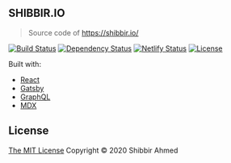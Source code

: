 ## SHIBBIR.IO

> Source code of https://shibbir.io/

[![Build Status](https://travis-ci.com/shibbir/shibbir.io.svg?branch=master)](https://travis-ci.com/shibbir/shibbir.io)
[![Dependency Status](https://david-dm.org/shibbir/shibbir.io.svg)](https://david-dm.org/shibbir/shibbir.io)
[![Netlify Status](https://api.netlify.com/api/v1/badges/c3d898a4-4b99-4678-85c8-4e8eaf0dec66/deploy-status)](https://app.netlify.com/sites/shibbir/deploys)
[![License](https://img.shields.io/badge/license-MIT-blue.svg)](http://opensource.org/licenses/MIT)

Built with:

-   [React](https://reactjs.org/)
-   [Gatsby](https://www.gatsbyjs.org/)
-   [GraphQL](https://graphql.org/)
-   [MDX](https://mdxjs.com/)

## License

<a href="https://opensource.org/licenses/MIT">The MIT License</a> Copyright &copy; 2020 Shibbir Ahmed
